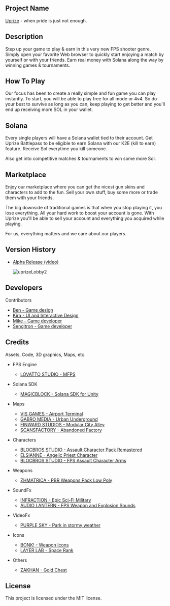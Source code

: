 ## Project Name

[Uprize](https://www.uprize.gg/) - when pride is just not enough.

## Description

Step up your game to play & earn in this very new FPS shooter genre. Simply open your favorite Web browser to quickly start enjoying a match by yourself or with your friends. Earn real money with Solana along the way by winning games & tournaments.

## How To Play

Our focus has been to create a really simple and fun game you can play instantly. To start, you will be able to play free for all mode or 4v4.  So do your best to survive as long as you can, keep playing to get better and you'll end up receiving more SOL in your wallet.

## Solana

Every single players will have a Solana wallet tied to their account. Get Uprize Battlepass to be eligible to earn Solana with our K2E (kill to earn) feature. Receive Sol everytime you kill someone.

Also get into competitive matches & tournaments to win some more Sol.

## Marketplace

Enjoy our marketplace where you can get the nicest gun skins and characters to add to the fun.  Sell your own stuff, buy some more or trade them with your friends.

The big downside of traditional games is that when you stop playing it, you lose everything. All your hard work to boost your account is gone. With Uprize you'll be able to sell your account and everything you acquired while playing.

For us, everything matters and we care about our players.

## Version History

* [Alpha Release (video)](https://www.youtube.com/watch?v=nPXceYvwZHg)

  ![uprizeLobby2](https://user-images.githubusercontent.com/124345674/222793874-3ebfc737-97b9-4126-9752-e74d18a9e98e.png)

## Developers

Contributors

* [Ben - Game design](https://www.uprize.gg)
* [Kira - UI and Interactive Design](https://www.uprize.gg)
* [Mike - Game developer](https://www.fiverr.com/mikegamedev)
* [Sengitron - Game developer](https://www.fiverr.com/sengitron)

## Credits

Assets, Code, 3D graphics, Maps, etc.
* FPS Engine
   * [LOVATTO STUDIO - MFPS](https://assetstore.unity.com/packages/templates/packs/mfps-mobile-245213)
   
* Solana SDK
   * [MAGICBLOCK - Solana SDK for Unity](https://assetstore.unity.com/packages/decentralization/infrastructure/solana-sdk-for-unity-246931)

* Maps
   * [VIS GAMES - Airport Terminal](https://assetstore.unity.com/packages/3d/environments/airport-terminal-scene-high-detail-235465)
   * [GABRO MEDIA - Urban Underground](https://assetstore.unity.com/packages/3d/environments/urban/urban-underground-64542)
   * [FINWARD STUDIOS - Modular City Alley](https://assetstore.unity.com/packages/3d/environments/urban/modular-city-alley-pack-65890)
   * [SCANSFACTORY - Abandoned Factory](https://assetstore.unity.com/packages/3d/environments/urban/hdrp-abandoned-factory-buildings-day-night-scene-164492)

* Characters
   * [BLOCBROS STUDIO - Assault Character Pack Remastered](https://assetstore.unity.com/packages/3d/characters/humanoids/humans/assault-character-pack-remastered-16771)
   * [ELSIANNE - Angelic Priest Character](https://assetstore.unity.com/packages/3d/characters/humanoids/fantasy/angelic-priest-240822)
   * [BLOCBROS STUDIO - FPS Assault Character Arms](https://assetstore.unity.com/packages/3d/first-person-assault-character-pack-17201)

* Weapons
   * [ZHMATRICA - PBR Weapons Pack Low Poly](https://assetstore.unity.com/packages/3d/props/guns/pbr-weapons-pack-low-poly-178628)

* SoundFx
   * [INFRACTION - Epic Sci-Fi Military](https://www.youtube.com/watch?v=03gYvNTWShg)
   * [AUDIO LANTERN - FPS Weapon and Explosion Sounds](https://assetstore.unity.com/packages/audio/sound-fx/weapons/complete-fps-weapon-and-explosion-sounds-188486)

* VideoFx
   * [PURPLE SKY - Park in stormy weather](https://assetstore.unity.com/packages/3d/environments/park-in-stormy-weather-hdrp-205054)
   
* Icons
   * [BONK! - Weapon Icons](https://assetstore.unity.com/packages/2d/gui/icons/weapon-icons-ww1-ww2-modern-handcrafted-2k-194481)
   * [LAYER LAB - Space Rank](https://assetstore.unity.com/packages/2d/gui/icons/2d-icons-150-space-rank-177281)
   
* Others
   * [ZAKHAN - Gold Chest](https://assetstore.unity.com/packages/3d/props/gold-chest-101641)

## License

This project is licensed under the MIT license.
